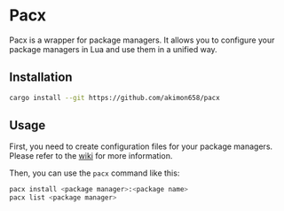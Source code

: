 # Pacx

Pacx is a wrapper for package managers.
It allows you to configure your package managers in Lua and use them in a unified way.

## Installation

```sh
cargo install --git https://github.com/akimon658/pacx
```

## Usage

First, you need to create configuration files for your package managers.
Please refer to the [wiki](https://github.com/akimon658/pacx/wiki) for more information.

Then, you can use the `pacx` command like this:

```sh
pacx install <package manager>:<package name>
pacx list <package manager>
```
